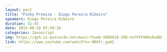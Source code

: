 ```yaml
---
layout: post
title: "Pinky Promise - Diogo Pereira Ribeiro"
speakers: Diogo Pereira Ribeiro
duration: 31:45
date: 2015-08-18 07:39:28
categories: Javascript
img: https://qph.is.quoracdn.net/main-thumb-5968918-200-nn7FXFA9bsRuQQSyz7GmzroY8TcRKBnh.jpeg
link: https://www.youtube.com/watch?v=-N8kFr_gaAI
---
```

